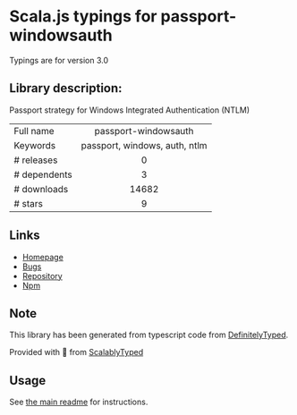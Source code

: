 
# Scala.js typings for passport-windowsauth

Typings are for version 3.0

## Library description:
Passport strategy for Windows Integrated Authentication (NTLM)

|                    |                 |
| ------------------ | :-------------: |
| Full name          | passport-windowsauth |
| Keywords           | passport, windows, auth, ntlm |
| # releases         | 0 |
| # dependents       | 3 |
| # downloads        | 14682 |
| # stars            | 9 |

## Links
- [Homepage](https://github.com/auth0/passport-windowsauth#readme)
- [Bugs](https://github.com/auth0/passport-windowsauth/issues)
- [Repository](https://github.com/auth0/passport-windowsauth)
- [Npm](https://www.npmjs.com/package/passport-windowsauth)
    


## Note
This library has been generated from typescript code from [DefinitelyTyped](https://definitelytyped.org).

Provided with :purple_heart: from [ScalablyTyped](https://github.com/oyvindberg/ScalablyTyped)

## Usage
See [the main readme](../../readme.md) for instructions.


